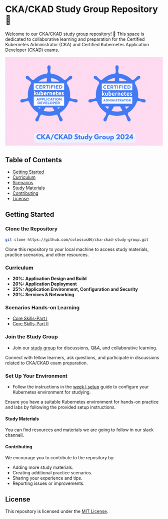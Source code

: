 # CKA/CKAD Study Group Repository 🚀

Welcome to our CKA/CKAD study group repository! 🚀 This space is dedicated to collaborative learning and preparation for the Certified Kubernetes Administrator (CKA) and Certified Kubernetes Application Developer (CKAD) exams.

![](ckadsg.png)



## Table of Contents

- [Getting Started](#getting-started)
- [Curriculum](#curriculum)
- [Scenarios](#scenarios)
- [Study Materials](#study-materials)
- [Contributing](#contributing)
- [License](#license)

## Getting Started

### Clone the Repository

   ```bash
   git clone https://github.com/colossus06/cka-ckad-study-group.git
   ```

   Clone this repository to your local machine to access study materials, practice scenarios, and other resources.

### Curriculum

* **20%: Application Design and Build**
* **20%: Application Deployment**
* **25%: Application Environment, Configuration and Security**
* **20%: Services & Networking**


### Scenarios Hands-on Learning

* [Core Skills-Part I](https://github.com/colossus06/cka-ckad-study-group-2024/blob/main/week-II-scenarios/1-core-skills-general.md)
* [Core Skills-Part II]()

### Join the Study Group

   - Join our [study group](#) for discussions, Q&A, and collaborative learning.

   Connect with fellow learners, ask questions, and participate in discussions related to CKA/CKAD exam preparation.

### Set Up Your Environment
   - Follow the instructions in the [week I setup](https://github.com/colossus06/cka-ckad-study-group-2024/tree/main/week-I-cluster-setup) guide to configure your Kubernetes environment for studying.

   Ensure you have a suitable Kubernetes environment for hands-on practice and labs by following the provided setup instructions.

#### Study Materials

You can find resources and materials we are going to follow in our slack channell.

#### Contributing

We encourage you to contribute to the repository by:

- Adding more study materials.
- Creating additional practice scenarios.
- Sharing your experience and tips.
- Reporting issues or improvements.

## License

This repository is licensed under the [MIT License](./LICENSE).


